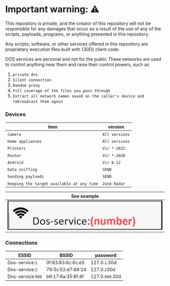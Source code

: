 # Important warning: ⚠️
This repository is private, and the creator of this repository will not be responsible for any damages that occur as a result of the use of any of the scripts, payloads, programs, or anything presented in this repository.

Any scripts, software, or other services offered in this repository are proprietary execution files built with {30D} client code.




DOS services are personal and not for the public
These networks are used to control anything near them and raise their control powers, such as

1. `private dns`
2. `Silent connection`
3. `Random proxy`
4. `Full coverage of the files you pass through`
5. `Extract all network names saved on the caller's device and rebroadcast them again`

### Devices

| item | version |
| ------- | ---------- |
| `Camera` | `All versions` |
| `Home appliances` | `All versions` |
| `Printers` | `Vir *-2022` |
| `Router` | `Vir *-2020` |
| `Android` | `Vir 6-12` |
| `Data sniffing` | `SEND` |
| `Sending payloads` | `SEND` |
| `Keeping the target available at any time` | `Zone Radar` |

| See example |
| ----------- |
| ![This is an image](https://github.com/12730d/127.1.23.30d/blob/55c1edecf67f8c65f7ce18cf7aafac91b7feb586/doc/photo.png?raw=true) |

### Connections

| ESSID | BSSID | password |
| ------- | ----------- | ------- |
| Dos-service:`1` | 0f:83:83:6c:6c:e5 | 127.0.`1`.30d |
| Dos-service:`2` | 79:3c:52:d7:88:24 | 127.0.`2`30d |
| Dos-service:`999` | b9:17:6a:35:8f:4f | 127.0.`999`.30d |
